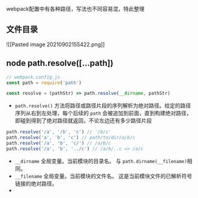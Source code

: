 webpack配置中有各种路径，写法也不同容易混，特此整理

## 文件目录
![[Pasted image 20210902155422.png]]

## node path.resolve([...path])
```js
// webpack.config.js
const path = require('path')

const resolve = (pathStr) => path.resolve(__dirname, pathStr)
```

- `path.resolve()` 方法将路径或路径片段的序列解析为绝对路径。给定的路径序列从右到左处理，每个后续的 `path` 会被追加到前面，直到构建绝对路径，即碰到得到了绝对路径就返回，不论左边还有多少路径片段
```js
path.resolve('/a', '/b', 'c') // '/b/c'
path.resolve('a', 'b', 'c') // path/to/dir/a/b/c
path.resolve('/a', 'b', 'c/') // /a/b/c
path.resolve('/a', 'b', '../c') // /a/b/..c => /a/c
```
- `__dirname` 全局变量。当前模块的目录名。 与  `path.dirname(__filename)`相同。
- `__filename` 全局变量。当前模块的文件名。 这是当前模块文件的已解析符号链接的绝对路径。
- 